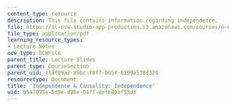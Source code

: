 ```yaml
---
content_type: resource
description: This file contains information regarding independence.
file: https://ol-ocw-studio-app-production.s3.amazonaws.com/courses/6-042j-mathematics-for-computer-science-spring-2015/b547095e5d9ed96e04ffdefb49bf53d3_MIT6_042JS15_Independence.pdf
file_type: application/pdf
learning_resource_types:
- Lecture Notes
ocw_type: OCWFile
parent_title: Lecture Slides
parent_type: CourseSection
parent_uid: 118f09a2-89bc-f0f7-005f-6299a530d329
resourcetype: Document
title: 'Independence & Causality: Independence'
uid: b547095e-5d9e-d96e-04ff-defb49bf53d3
---
```

